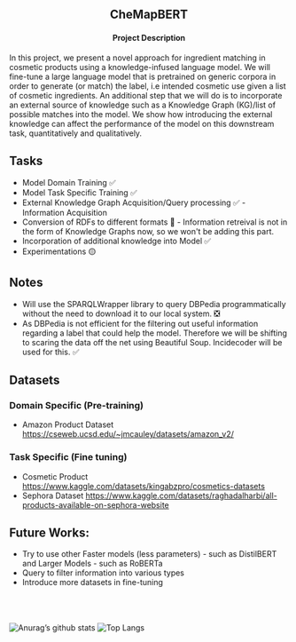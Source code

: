 <h2>
  <p align='center'>
    CheMapBERT
  </p>
</h2>

<h4 align='center'> Project Description </h4> 
In this project, we present a novel approach for ingredient matching in cosmetic products using a knowledge-infused language model. We will fine-tune a large language model that is pretrained on generic corpora in order to generate (or match) the label, i.e intended cosmetic use given a list of cosmetic ingredients. An additional step that we will do is to incorporate an external source of knowledge such as a Knowledge Graph (KG)/list of possible matches into the model. We show how introducing the external knowledge can affect the performance of the model on this downstream task, quantitatively and qualitatively.
<br>

## Tasks
  * Model Domain Training :white_check_mark: 
  * Model Task Specific Training :white_check_mark:
  * External Knowledge Graph Acquisition/Query processing :white_check_mark: - Information Acquisition
  * Conversion of RDFs to different formats 🔴 - Information retreival is not in the form of Knowledge Graphs now, so we won't be adding this part.  
  * Incorporation of additional knowledge into Model :white_check_mark:
  * Experimentations :yellow_circle:

## Notes
  * Will use the SPARQLWrapper library to query DBPedia programmatically without the need to download it to our local system. ❎
  * As DBPedia is not efficient for the filtering out useful information regarding a label that could help the model. Therefore we will be shifting to scaring the data off the net using Beautiful Soup. Incidecoder will be used for this. :white_check_mark:
      
## Datasets
### Domain Specific (Pre-training)
  * Amazon Product Dataset
        https://cseweb.ucsd.edu/~jmcauley/datasets/amazon_v2/
### Task Specific (Fine tuning) 
  * Cosmetic Product
        https://www.kaggle.com/datasets/kingabzpro/cosmetics-datasets
  * Sephora Dataset 
        https://www.kaggle.com/datasets/raghadalharbi/all-products-available-on-sephora-website
    
## Future Works:
* Try to use other Faster models (less parameters) - such as DistilBERT and Larger Models - such as RoBERTa
* Query to filter information into various types 
* Introduce more datasets in fine-tuning

<br><br><br>
![Anurag’s github stats](https://github-readme-stats.vercel.app/api?username=Anshumaan-Chauhan02)
![Top Langs](https://github-readme-stats.vercel.app/api/top-langs/?username=Anshumaan-Chauhan02&layout=compact)
